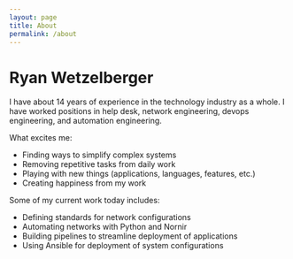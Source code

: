 ```yaml
---
layout: page
title: About
permalink: /about
---
```

# Ryan Wetzelberger

I have about 14 years of experience in the technology industry as a whole.  I have worked positions in help desk, network engineering, devops engineering, and automation engineering.

What excites me:

* Finding ways to simplify complex systems
* Removing repetitive tasks from daily work
* Playing with new things (applications, languages, features, etc.)
* Creating happiness from my work

Some of my current work today includes:

* Defining standards for network configurations
* Automating networks with Python and Nornir
* Building pipelines to streamline deployment of applications
* Using Ansible for deployment of system configurations
